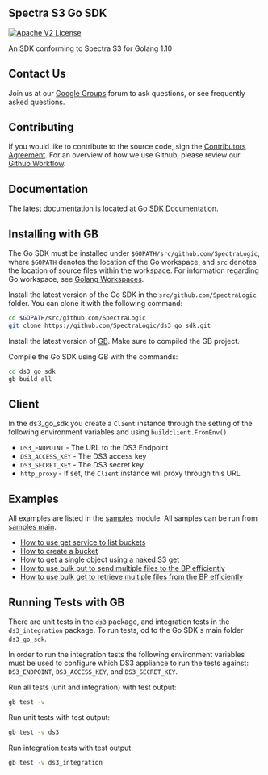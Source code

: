 Spectra S3 Go SDK
-----------------

[![Apache V2 License](http://img.shields.io/badge/license-Apache%20V2-blue.svg)](https://github.com/SpectraLogic/ds3_go_sdk/blob/master/LICENSE.md)

An SDK conforming to Spectra S3 for Golang 1.10

Contact Us
----------

Join us at our [Google Groups](https://groups.google.com/d/forum/spectralogicds3-sdks) forum to ask questions, or see frequently asked questions.


Contributing
------------
If you would like to contribute to the source code, sign the 
[Contributors Agreement](https://developer.spectralogic.com/contributors-agreement/).  For an overview of how we use 
Github, please review our [Github Workflow](https://github.com/SpectraLogic/spectralogic.github.com/wiki/Github-Workflow).

Documentation
-------------
The latest documentation is located at [Go SDK Documentation](https://spectralogic.github.io/ds3_go_sdk/index.html).

Installing with GB
------------------

The Go SDK must be installed under `$GOPATH/src/github.com/SpectraLogic`, where `$GOPATH` denotes the location of the Go workspace, and `src` denotes the location of source files within the workspace.
For information regarding Go workspace, see [Golang Workspaces](https://golang.org/doc/code.html#Workspaces).

Install the latest version of the Go SDK in the `src/github.com/SpectraLogic` folder.  You can clone it with the following command:
```bash
cd $GOPATH/src/github.com/SpectraLogic
git clone https://github.com/SpectraLogic/ds3_go_sdk.git
```

Install the latest version of [GB](https://getgb.io/docs/install/). Make sure to compiled the GB project.

Compile the Go SDK using GB with the commands:
```bash
cd ds3_go_sdk
gb build all
```

Client
---------
In the ds3_go_sdk you create a `Client` instance through the setting of the following environment variables and using `buildclient.FromEnv()`.

* `DS3_ENDPOINT` - The URL to the DS3 Endpoint
* `DS3_ACCESS_KEY` - The DS3 access key
* `DS3_SECRET_KEY` - The DS3 secret key
* `http_proxy` - If set, the `Client` instance will proxy through this URL

Examples
--------
All examples are listed in the [samples](samples/) module. All samples can be run from [samples main](samples/samples.go).

* [How to use get service to list buckets](samples/functions/getServiceSample.go)
* [How to create a bucket](samples/functions/getBucketSample.go)
* [How to get a single object using a naked S3 get](samples/functions/getObjectSample.go)
* [How to use bulk put to send multiple files to the BP efficiently](samples/functions/putBulkSample.go)
* [How to use bulk get to retrieve multiple files from the BP efficiently](samples/functions/getBulkSample.go)

Running Tests with GB
---------------------

There are unit tests in the `ds3` package, and integration tests in the `ds3_integration` package. To run tests, cd to
the Go SDK's main folder `ds3_go_sdk`.

In order to run the integration tests the following environment variables must be used to configure which DS3 appliance 
to run the tests against: `DS3_ENDPOINT`, `DS3_ACCESS_KEY`, and `DS3_SECRET_KEY`.

Run all tests (unit and integration) with test output:
```bash
gb test -v
```

Run unit tests with test output:
```bash
gb test -v ds3
```

Run integration tests with test output:
```bash
gb test -v ds3_integration
```
